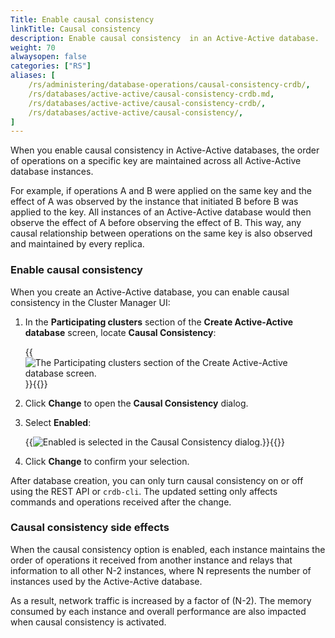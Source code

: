 ```yaml
---
Title: Enable causal consistency
linkTitle: Causal consistency
description: Enable causal consistency  in an Active-Active database. 
weight: 70
alwaysopen: false
categories: ["RS"]
aliases: [
    /rs/administering/database-operations/causal-consistency-crdb/,
    /rs/databases/active-active/causal-consistency-crdb.md,
    /rs/databases/active-active/causal-consistency-crdb/,
    /rs/databases/active-active/causal-consistency/,
]
---
```

When you enable causal consistency in Active-Active databases,
the order of operations on a specific key are maintained across all Active-Active database instances.

For example, if operations A and B were applied on the same key and the effect of A was observed by the instance that initiated B before B was applied to the key.
All instances of an Active-Active database would then observe the effect of A before observing the effect of B.
This way, any causal relationship between operations on the same key is also observed and maintained by every replica.

### Enable causal consistency

When you create an Active-Active database, you can enable causal consistency in the Cluster Manager UI:

1. In the **Participating clusters** section of the **Create Active-Active database** screen, locate **Causal Consistency**:

    {{<image filename="images/rs/screenshots/databases/active-active-databases/create-a-a-db-participating-clusters.png" alt="The Participating clusters section of the Create Active-Active database screen.">}}{{</image>}}

1. Click **Change** to open the **Causal Consistency** dialog.

1. Select **Enabled**:

    {{<image filename="images/rs/screenshots/databases/active-active-databases/enable-causal-consistency.png" alt="Enabled is selected in the Causal Consistency dialog.">}}{{</image>}}

1. Click **Change** to confirm your selection.

After database creation, you can only turn causal consistency on or off using the REST API or `crdb-cli`.
The updated setting only affects commands and operations received after the change.

### Causal consistency side effects

When the causal consistency option is enabled, each instance maintains the order of operations it received from another instance
and relays that information to all other N-2 instances,
where N represents the number of instances used by the Active-Active database.

As a result, network traffic is increased by a factor of (N-2).
The memory consumed by each instance and overall performance are also impacted when causal consistency is activated.

